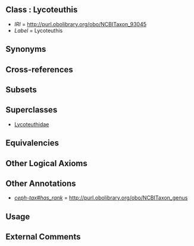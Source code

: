 
## Class : Lycoteuthis

 * *IRI* = http://purl.obolibrary.org/obo/NCBITaxon_93045
 * *Label* = Lycoteuthis

## Synonyms


## Cross-references


## Subsets


## Superclasses

 * [Lycoteuthidae](../../NCBITaxon/44/NCBITaxon_93044.md)

## Equivalencies


## Other Logical Axioms


## Other Annotations

 * *[ceph-tax#has_rank](../../ceph-tax#has/nk/ceph-tax#has_rank.md)* = http://purl.obolibrary.org/obo/NCBITaxon_genus

## Usage


## External Comments

